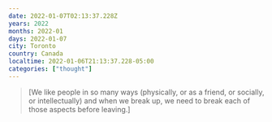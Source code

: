 ```yaml
---
date: 2022-01-07T02:13:37.228Z
years: 2022
months: 2022-01
days: 2022-01-07
city: Toronto
country: Canada
localtime: 2022-01-06T21:13:37.228-05:00
categories: ["thought"]
---
```

> [We like people in so many ways (physically, or as a friend, or socially, or intellectually) and when we break up, we need to break each of those aspects before leaving.]
